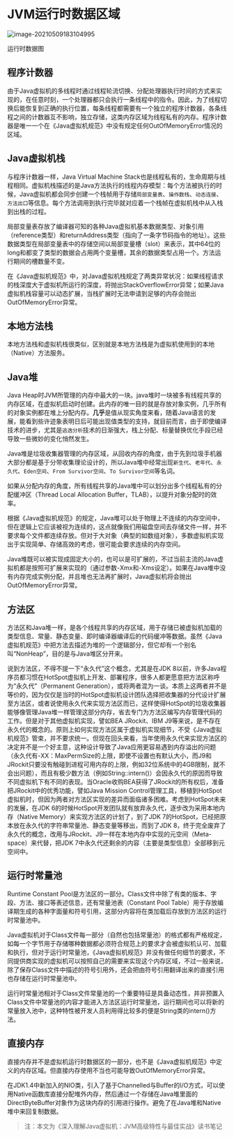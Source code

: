 # JVM运行时数据区域

![image-20210509183104995](https://raw.githubusercontent.com/renjiema/images/main/blogs/20210513103647.png)

运行时数据图

## 程序计数器

由于Java虚拟机的多线程时通过线程轮流切换、分配处理器执行时间的方式来实现的，在任意时刻，一个处理器都只会执行一条线程中的指令。因此，为了线程切换后能恢复到正确的执行位置，每条线程都需要有一个独立的程序计数器，各条线程之间的计数器互不影响，独立存储，这类内存区域为线程私有的内存。程序计数器是唯一一个在《Java虚拟机规范》中没有规定任何OutOfMemoryError情况的区域。

## Java虚拟机栈

与程序计数器一样，Java Virtual Machine Stack也是线程私有的，生命周期与线程相同。虚拟机栈描述的是Java方法执行的线程内存模型：每个方法被执行的时候，Java虚拟机都会同步创建一个栈帧用于存储`局部变量表`、`操作数栈`、`动态连接`、`方法出口`等信息。每个方法调用到执行完毕就对应着一个栈帧在虚拟机栈中从入栈到出栈的过程。

局部变量表存放了编译器可知的各种Java虚拟机基本数据类型、对象引用（reference类型）和returnAddress类型（指向了一条字节码指令的地址）。这些数据类型在局部变量表中的存储空间以局部变量槽（slot）来表示，其中64位的long和都变了类型的数据会占用两个变量槽，其余的数据类型占用一个。方法运行期间的槽数量不变。

在《Java虚拟机规范》中，对Java虚拟机栈规定了两类异常状况：如果线程请求的栈深度大于虚拟机所运行的深度，将抛出StackOverflowError异常；如果Java虚拟机栈容量可以动态扩展，当栈扩展时无法申请到足够的内存会抛出OutOfMemoryError异常。

## 本地方法栈

本地方法栈和虚拟机栈很类似，区别就是本地方法栈是为虚拟机使用到的本地（Native）方法服务。

## Java堆

Java Heap时JVM所管理的内存中最大的一块。java堆时一块被多有线程共享的内存区域，在虚拟机启动时创建。此内存的唯一目的就是存放对象实例，几乎所有的对象实例都在堆上分配内存。**几乎**是值从现实角度来看，随着Java语言的发展，能看到些许迹象表明日后可能出现值类型的支持，就目前而言，由于即使编译技术的进步，尤其是`逃逸分析`技术的日渐强大，栈上分配、标量替换优化手段已经导致一些微妙的变化悄然发生。

Java堆是垃圾收集器管理的内存区域，从回收内存的角度，由于先到垃圾手机器大部分都是基于分带收集理论设计的，所以Java堆中经常出现`新生代`、`老年代`、`永久代`、`Eden空间`、`From Survivor空间`、`To Survivor空间`等名词。

如果从分配内存的角度，所有线程共享的Java堆中可以划分出多个线程私有的分配缓冲区（Thread Local Allocation Buffer，TLAB），以提升对象分配时的效率。

根据《Java虚拟机规范》的规定，Java堆可以处于物理上不连续的内存空间中，但在逻辑上它应该被视为连续的，这点就像我们用磁盘空间去存储文件一样，并不要求每个文件都连续存放。但对于大对象（典型的如数组对象），多数虚拟机实现出于实现简单、存储高效的考虑，很可能会要求连续的内存空间。

Java堆既可以被实现成固定大小的，也可以是可扩展的，不过当前主流的Java虚拟机都是按照可扩展来实现的（通过参数-Xmx和-Xms设定）。如果在Java堆中没有内存完成实例分配，并且堆也无法再扩展时，Java虚拟机将会抛出OutOfMemoryError异常。

## 方法区

方法区和Java堆一样，是各个线程共享的内存区域，用于存储已被虚拟机加载的类型信息、常量、静态变量、即时编译器编译后的代码缓冲等数据。虽然《Java虚拟机规范》中把方法去描述为堆的一个逻辑部分，但它却有一个别名叫“NonHeap”，目的是与Java堆区分开来。

说到方法区，不得不提一下“永久代”这个概念，尤其是在JDK 8以前，许多Java程序员都习惯在HotSpot虚拟机上开发、部署程序，很多人都更愿意把方法区称呼为“永久代”（Permanent Generation），或将两者混为一谈。本质上这两者并不是等价的，因为仅仅是当时的HotSpot虚拟机设计团队选择把收集器的分代设计扩展至方法区，或者说使用永久代来实现方法区而已，这样使得HotSpot的垃圾收集器能够像管理Java堆一样管理这部分内存，省去专门为方法区编写内存管理代码的工作。但是对于其他虚拟机实现，譬如BEA JRockit、IBM J9等来说，是不存在永久代的概念的。原则上如何实现方法区属于虚拟机实现细节，不受《Java虚拟机规范》管束，并不要求统一。但现在回头来看，当年使用永久代来实现方法区的决定并不是一个好主意，这种设计导致了Java应用更容易遇到内存溢出的问题（永久代有-XX：MaxPermSize的上限，即使不设置也有默认大小，而J9和JRockit只要没有触碰到进程可用内存的上限，例如32位系统中的4GB限制，就不会出问题），而且有极少数方法（例如String::intern()）会因永久代的原因而导致不同虚拟机下有不同的表现。当Oracle收购BEA获得了JRockit的所有权后，准备把JRockit中的优秀功能，譬如Java Mission Control管理工具，移植到HotSpot虚拟机时，但因为两者对方法区实现的差异而面临诸多困难。考虑到HotSpot未来的发展，在JDK 6的时候HotSpot开发团队就有放弃永久代，逐步改为采用本地内存（Native Memory）来实现方法区的计划了，到了JDK 7的HotSpot，已经把原本放在永久代的字符串常量池、静态变量等移出，而到了JDK 8，终于完全废弃了永久代的概念，改用与JRockit、J9一样在本地内存中实现的元空间（Meta-space）来代替，把JDK 7中永久代还剩余的内容（主要是类型信息）全部移到元空间中。

## 运行时常量池

Runtime Constant Pool是方法区的一部分。Class文件中除了有类的版本、字段、方法、接口等表述信息，还有常量池表（Constant Pool Table）用于存放编译期生成的各种字面量和符号引用，这部分内容将在类加载后存放到方法区的运行时常量池中。 

Java虚拟机对于Class文件每一部分（自然也包括常量池）的格式都有严格规定，如每一个字节用于存储哪种数据都必须符合规范上的要求才会被虚拟机认可、加载和执行，但对于运行时常量池，《Java虚拟机规范》并没有做任何细节的要求，不同提供商实现的虚拟机可以按照自己的需要来实现这个内存区域，不过一般来说，除了保存Class文件中描述的符号引用外，还会把由符号引用翻译出来的直接引用也存储在运行时常量池中。

运行时常量池相对于Class文件常量池的一个重要特征是具备动态性，并非预置入Class文件中常量池的内容才能进入方法区运行时常量池，运行期间也可以将新的常量放入池中，这种特性被开发人员利用得比较多的便是String类的intern()方法。

## 直接内存

直接内存并不是虚拟机运行时数据区的一部分，也不是《Java虚拟机规范》中定义的内存区域。但直接内存使用不当也可能导致OutOfMemoryError异常。

在JDK1.4中新加入的NIO类，引入了基于Channelled与Buffer的I/O方式，可以使用Native函数库直接分配堆外内存，然后通过一个存储在Java堆里面的DirectByteBuffer对象作为这块内存的引用进行操作。避免了在Java堆和Native堆中来回复制数据。

> 注：本文为《深入理解Java虚拟机：JVM高级特性与最佳实战》读书笔记

